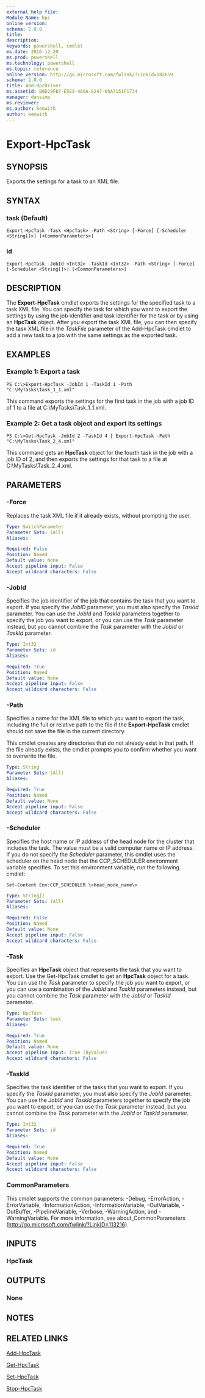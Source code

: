 ```yaml
---
external help file:
Module Name: hpc
online version:
schema: 2.0.0
title:
description:
keywords: powershell, cmdlet
ms.date: 2016-12-20
ms.prod: powershell
ms.technology: powershell
ms.topic: reference
online version: http://go.microsoft.com/fwlink/?LinkId=182659
schema: 2.0.0
title: Add-HpcDriver
ms.assetid: B0D29FB7-E5E3-466A-8247-05A7151F1734
manager: dansimp
ms.reviewer:
ms.author: kenwith
author: kenwith
---
```


# Export-HpcTask

## SYNOPSIS
Exports the settings for a task to an XML file.

## SYNTAX

### task (Default)
```
Export-HpcTask -Task <HpcTask> -Path <String> [-Force] [-Scheduler <String[]>] [<CommonParameters>]
```

### id
```
Export-HpcTask -JobId <Int32> -TaskId <Int32> -Path <String> [-Force] [-Scheduler <String[]>] [<CommonParameters>]
```

## DESCRIPTION
The **Export-HpcTask** cmdlet exports the settings for the specified task to a task XML file.
You can specify the task for which you want to export the settings by using the job identifier and task identifier for the task or by using an **HpcTask** object.
After you export the task XML file, you can then specify the task XML file in the *TaskFile* parameter of the Add-HpcTask cmdlet to add a new task to a job with the same settings as the exported task.

## EXAMPLES

### Example 1: Export a task
```
PS C:\>Export-HpcTask -JobId 1 -TaskId 1 -Path "C:\MyTasks\Task_1_1.xml"
```

This command exports the settings for the first task in the job with a job ID of 1 to a file at C:\MyTasks\Task_1_1.xml.

### Example 2: Get a task object and export its settings
```
PS C:\>Get-HpcTask -JobId 2 -TaskId 4 | Export-HpcTask -Path "C:\MyTasks\Task_2_4.xml"
```

This command gets an **HpcTask** object for the fourth task in the job with a job ID of 2, and then exports the settings for that task to a file at C:\MyTasks\Task_2_4.xml.

## PARAMETERS

### -Force
Replaces the task XML file if it already exists, without prompting the user.

```yaml
Type: SwitchParameter
Parameter Sets: (All)
Aliases:

Required: False
Position: Named
Default value: None
Accept pipeline input: False
Accept wildcard characters: False
```

### -JobId
Specifies the job identifier of the job that contains the task that you want to export.
If you specify the *JobID* parameter, you must also specify the *TaskId* parameter.
You can use the *JobId* and *TaskId* parameters together to specify the job you want to export, or you can use the *Task* parameter instead, but you cannot combine the *Task* parameter with the *JobId* or *TaskId* parameter.

```yaml
Type: Int32
Parameter Sets: id
Aliases:

Required: True
Position: Named
Default value: None
Accept pipeline input: False
Accept wildcard characters: False
```

### -Path
Specifies a name for the XML file to which you want to export the task, including the full or relative path to the file if the **Export-HpcTask** cmdlet should not save the file in the current directory.

This cmdlet creates any directories that do not already exist in that path.
If the file already exists, the cmdlet prompts you to confirm whether you want to overwrite the file.

```yaml
Type: String
Parameter Sets: (All)
Aliases:

Required: True
Position: Named
Default value: None
Accept pipeline input: False
Accept wildcard characters: False
```

### -Scheduler
Specifies the host name or IP address of the head node for the cluster that includes the task.
The value must be a valid computer name or IP address.
If you do not specify the *Scheduler* parameter, this cmdlet uses the scheduler on the head node that the CCP_SCHEDULER environment variable specifies.
To set this environment variable, run the following cmdlet:

`Set-Content Env:CCP_SCHEDULER \<head_node_name\>`

```yaml
Type: String[]
Parameter Sets: (All)
Aliases:

Required: False
Position: Named
Default value: None
Accept pipeline input: False
Accept wildcard characters: False
```

### -Task
Specifies an **HpcTask** object that represents the task that you want to export.
Use the Get-HpcTask cmdlet to get an **HpcTask** object for a task.
You can use the *Task* parameter to specify the job you want to export, or you can use a combination of the *JobId* and *TaskId* parameters instead, but you cannot combine the *Task* parameter with the *JobId* or *TaskId* parameter.

```yaml
Type: HpcTask
Parameter Sets: task
Aliases:

Required: True
Position: Named
Default value: None
Accept pipeline input: True (ByValue)
Accept wildcard characters: False
```

### -TaskId
Specifies the task identifier of the tasks that you want to export.
If you specify the *TaskId* parameter, you must also specify the *JobId* parameter.
You can use the *JobId* and *TaskId* parameters together to specify the job you want to export, or you can use the *Task* parameter instead, but you cannot combine the *Task* parameter with the *JobId* or *TaskId* parameter.

```yaml
Type: Int32
Parameter Sets: id
Aliases:

Required: True
Position: Named
Default value: None
Accept pipeline input: False
Accept wildcard characters: False
```

### CommonParameters
This cmdlet supports the common parameters: -Debug, -ErrorAction, -ErrorVariable, -InformationAction, -InformationVariable, -OutVariable, -OutBuffer, -PipelineVariable, -Verbose, -WarningAction, and -WarningVariable. For more information, see about_CommonParameters (http://go.microsoft.com/fwlink/?LinkID=113216).

## INPUTS

### HpcTask

## OUTPUTS

### None

## NOTES

## RELATED LINKS

[Add-HpcTask](./Add-HpcTask.md)

[Get-HpcTask](./Get-HpcTask.md)

[Set-HpcTask](./Set-HpcTask.md)

[Stop-HpcTask](./Stop-HpcTask.md)
